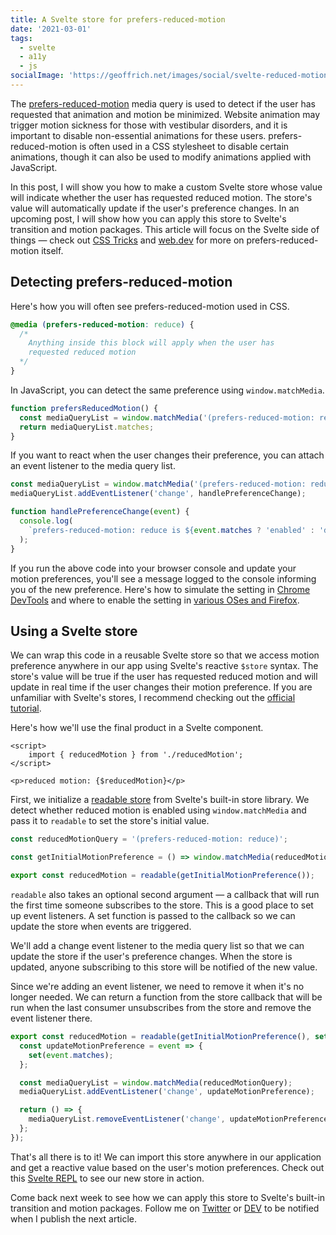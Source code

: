```yaml
---
title: A Svelte store for prefers-reduced-motion
date: '2021-03-01'
tags:
  - svelte
  - a11y
  - js
socialImage: 'https://geoffrich.net/images/social/svelte-reduced-motion.png'
---
```


The [prefers-reduced-motion](https://developer.mozilla.org/en-US/docs/Web/CSS/@media/prefers-reduced-motion) media query is used to detect if the user has requested that animation and motion be minimized. Website animation may trigger motion sickness for those with vestibular disorders, and it is important to disable non-essential animations for these users. prefers-reduced-motion is often used in a CSS stylesheet to disable certain animations, though it can also be used to modify animations applied with JavaScript.

In this post, I will show you how to make a custom Svelte store whose value will indicate whether the user has requested reduced motion. The store's value will automatically update if the user's preference changes. In an upcoming post, I will show how you can apply this store to Svelte's transition and motion packages. This article will focus on the Svelte side of things &mdash; check out [CSS Tricks](https://css-tricks.com/introduction-reduced-motion-media-query/) and [web.dev](https://web.dev/prefers-reduced-motion/) for more on prefers-reduced-motion itself.

## Detecting prefers-reduced-motion

Here's how you will often see prefers-reduced-motion used in CSS.

```css
@media (prefers-reduced-motion: reduce) {
  /* 
    Anything inside this block will apply when the user has 
    requested reduced motion 
  */
}
```

In JavaScript, you can detect the same preference using `window.matchMedia`.

```js
function prefersReducedMotion() {
  const mediaQueryList = window.matchMedia('(prefers-reduced-motion: reduce)');
  return mediaQueryList.matches;
}
```

If you want to react when the user changes their preference, you can attach an event listener to the media query list.

```js
const mediaQueryList = window.matchMedia('(prefers-reduced-motion: reduce)');
mediaQueryList.addEventListener('change', handlePreferenceChange);

function handlePreferenceChange(event) {
  console.log(
    `prefers-reduced-motion: reduce is ${event.matches ? 'enabled' : 'disabled'}`
  );
}
```

If you run the above code into your browser console and update your motion preferences, you'll see a message logged to the console informing you of the new preference. Here's how to simulate the setting in [Chrome DevTools](https://developers.google.com/web/updates/2019/10/devtools#userpreferences) and where to enable the setting in [various OSes and Firefox](https://developer.mozilla.org/en-US/docs/Web/CSS/@media/prefers-reduced-motion#user_preferences).

## Using a Svelte store

We can wrap this code in a reusable Svelte store so that we access motion preference anywhere in our app using Svelte's reactive `$store` syntax. The store's value will be true if the user has requested reduced motion and will update in real time if the user changes their motion preference. If you are unfamiliar with Svelte's stores, I recommend checking out the [official tutorial](https://svelte.dev/tutorial/writable-stores).

Here's how we'll use the final product in a Svelte component.

```svelte
<script>
	import { reducedMotion } from './reducedMotion';
</script>

<p>reduced motion: {$reducedMotion}</p>
```

First, we initialize a [readable store](https://svelte.dev/tutorial/readable-stores) from Svelte's built-in store library. We detect whether reduced motion is enabled using `window.matchMedia` and pass it to `readable` to set the store's initial value.

```js
const reducedMotionQuery = '(prefers-reduced-motion: reduce)';

const getInitialMotionPreference = () => window.matchMedia(reducedMotionQuery).matches;

export const reducedMotion = readable(getInitialMotionPreference());
```

`readable` also takes an optional second argument &mdash; a callback that will run the first time someone subscribes to the store. This is a good place to set up event listeners. A set function is passed to the callback so we can update the store when events are triggered.

We'll add a change event listener to the media query list so that we can update the store if the user's preference changes. When the store is updated, anyone subscribing to this store will be notified of the new value.

Since we're adding an event listener, we need to remove it when it's no longer needed. We can return a function from the store callback that will be run when the last consumer unsubscribes from the store and remove the event listener there.

```js
export const reducedMotion = readable(getInitialMotionPreference(), set => {
  const updateMotionPreference = event => {
    set(event.matches);
  };

  const mediaQueryList = window.matchMedia(reducedMotionQuery);
  mediaQueryList.addEventListener('change', updateMotionPreference);

  return () => {
    mediaQueryList.removeEventListener('change', updateMotionPreference);
  };
});
```

That's all there is to it! We can import this store anywhere in our application and get a reactive value based on the user's motion preferences. Check out this [Svelte REPL](https://svelte.dev/repl/e9b0322383bd4922bed92056c106c643?version=3.34.0) to see our new store in action.

Come back next week to see how we can apply this store to Svelte's built-in transition and motion packages. Follow me on [Twitter](https://twitter.com/geoffrich_) or [DEV](https://dev.to/geoffrich/) to be notified when I publish the next article.

